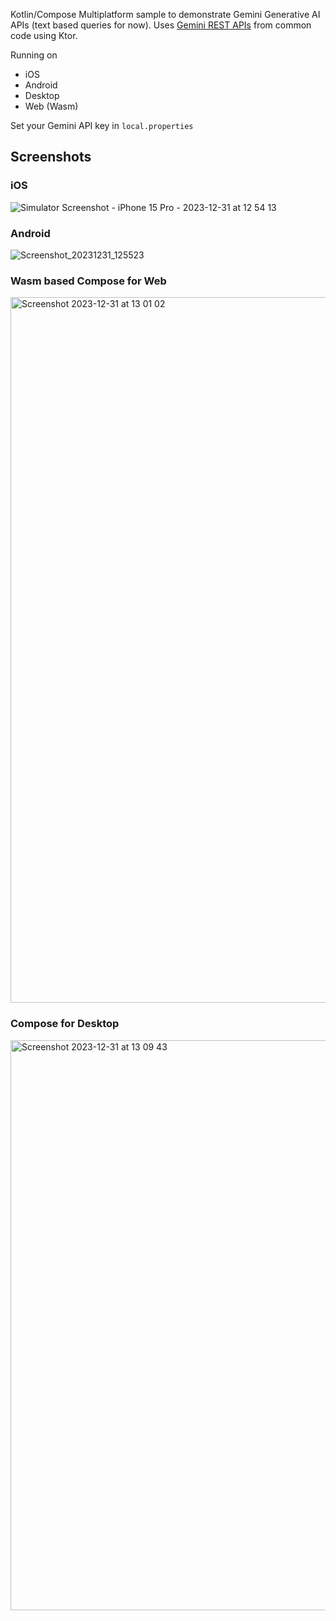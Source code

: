 Kotlin/Compose Multiplatform sample to demonstrate Gemini Generative AI APIs (text based queries for now). Uses [Gemini REST APIs](https://ai.google.dev/tutorials/rest_quickstart) from common code using Ktor.


Running on
* iOS 
* Android
* Desktop
* Web (Wasm)

Set your Gemini API key in `local.properties`

## Screenshots

### iOS

![Simulator Screenshot - iPhone 15 Pro - 2023-12-31 at 12 54 13](https://github.com/joreilly/GeminiKMP/assets/6302/2fee2bf5-06e6-4864-9154-8f2982ef7929)

### Android
![Screenshot_20231231_125523](https://github.com/joreilly/GeminiKMP/assets/6302/55fd802a-720a-4dae-b9d5-b5915727daca)


### Wasm based Compose for Web

<img width="1129" alt="Screenshot 2023-12-31 at 13 01 02" src="https://github.com/joreilly/GeminiKMP/assets/6302/f128bf8f-499b-40e9-a4bd-0674aa0f9240">

### Compose for Desktop

<img width="912" alt="Screenshot 2023-12-31 at 13 09 43" src="https://github.com/joreilly/GeminiKMP/assets/6302/45004caa-09f5-4bb9-a1e8-2ba72e89273c">
